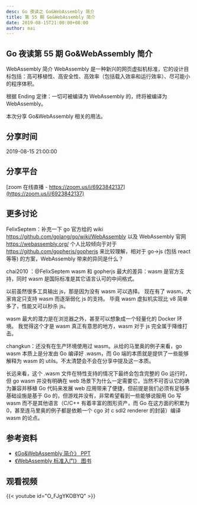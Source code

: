 ```yaml
---
desc: Go 夜读之 Go&WebAssembly 简介
title: 第 55 期 Go&WebAssembly 简介
date: 2019-08-15T21:00:00+08:00
author: mai
---
```


## Go 夜读第 55 期 Go&WebAssembly 简介

WebAssembly 简介
WebAssembly 是一种新兴的网页虚拟机标准，它的设计目标包括：高可移植性、高安全性、高效率（包括载入效率和运行效率）、尽可能小的程序体积。

根据 Ending 定律：⼀切可被编译为 WebAssembly 的，终将被编译为 WebAssembly。

本次分享 Go&WebAssembly 相关的用法。

## 分享时间

2019-08-15 21:00:00

## 分享平台

[zoom 在线直播 - https://zoom.us/j/6923842137](https://zoom.us/j/6923842137)

## 更多讨论

FelixSeptem：补充一下 go 官方给的 wiki https://github.com/golang/go/wiki/WebAssembly 以及
WebAssembly 官网 https://webassembly.org/
个人比较倾向于对于 https://github.com/gopherjs/gopherjs 来比较理解，相对于 go->js (包括 react 等等) 的方案，WebAssembly 带来的异同是什么？

chai2010 ：@FelixSeptem wasm 和 gopherjs 最大的差异：wasm 是官方支持，同时 wasm 是国际标准是其它语言认可的中间格式。

以前虽然很多工具输出 js，那是因为没有 wasm 可以选择。
现在有了 wasm，大家肯定只支持 wasm 而逐渐弱化 js 的支持。
毕竟 wasm 虚拟机实现比 v8 简单多了，性能又可以秒杀 js。

wasm 最大的潜力是在浏览器之外，甚至可以想象成一个轻量化的 Docker 环境。
我觉得这个才是 wasm 真正有意思的地方，wasm 对于 js 完全属于降维打击。

changkun：还没有在生产环境使用过 wasm。从给的马里奥的例子来看，go wasm 本质上是分发由 Go 编译好 .wasm，而 Go 端的本质就是提供了一些能够解释为 wasm 的 utils。不太清楚会不会在分享中提及这一本质。

长远来看，这个 .wasm 文件在特性支持的情况下最终会包含完整的 Go 运行时，
但 go wasm 并没有明确在 web 场景下为什么一定需要它，当然不可否认它的确为兼容并移植 Go 代码来发展 web 应用带来了便捷，但前提是我们必须有足够多基础设施是基于 Go 的，但游戏并没有，非常希望看到一些能够说服用 Go 写 wasm 而不是其他语言（C/C++ 有着丰富的图形资产，而 Go 在这方面的积累为 0，甚至连马里奥的例子都是依赖一个 cgo 对 c sdl2 renderer 的封装）编译 wasm 的论点。

## 参考资料

- [《Go&WebAssembly 简介》 PPT ](https://talks.godoc.org/github.com/chai2010/awesome-go-zh/chai2010/chai2010-golang-wasm.slide)
- [《WebAssembly 标准入门》 图书](https://github.com/chai2010/awesome-wasm-zh/blob/master/webassembly-primer.md)

## 观看视频

{{< youtube id="O_FJgYKOBYQ" >}}

